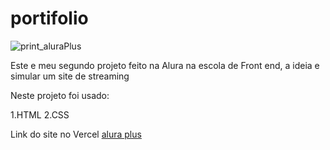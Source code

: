 # portifolio 

![print_aluraPlus](https://github.com/laychan25/portifolio/assets/123597109/a3588a6f-7330-4ae2-8f1e-c22f121f1b87)

Este e meu segundo projeto feito na Alura na escola de Front end, a ideia e simular um site de streaming

Neste projeto foi usado:

1.HTML
2.CSS

Link do site no Vercel [alura plus](https://aluraplus-black-eta.vercel.app/)


